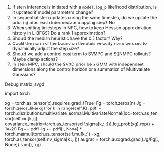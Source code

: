 1. If stein inference is initiated with a `model.log_p` likelihood distribution, is it updated if model parameters change?
2. In sequential stein updates during the same timestep, do we update the prior (`q`) after each intermediate mapping step? No
3. When shifting timesteps in MPC, how to keep Hessian approximation history in L-BFGS? Do a rank 1 approximation?
4. Should the median heuristic have the 0.5 factor? Why?
5. Could the norm of the bound on the stein velocity norm be used to dynamically adjust the step size?
6. Should we add a control cost term to SVMPC and SQNMPC rollouts? Maybe clamp actions?
7. In stein MPC, should the SVGD prior be a GMM with independent dimensions along the control horizon or a summation of Multivariate Gaussians?

Debug matrix_svgd

import torch

xg = torch.as_tensor(x).requires_grad_(True)
Fg = torch.zeros(n)
Jg = torch.zeros_like(xg)
for k in range(self.K):
	pdfi = torch.distributions.multivariate_normal.MultivariateNormal(loc=torch.as_tensor(self.mu[k,:]), covariance_matrix=torch.as_tensor(self.sigma[k,:,:])).log_prob(xg).exp() + 1e-20
	Fg += pdfi
	Jg += pdfi[:, None] * torch.matmul(torch.as_tensor(self.mu[k,:]) - xg, torch.as_tensor(self.inv_sigma[k,:,:]))
augrad = torch.autograd.grad((Jg/Fg[:, None]).sum(), xg)